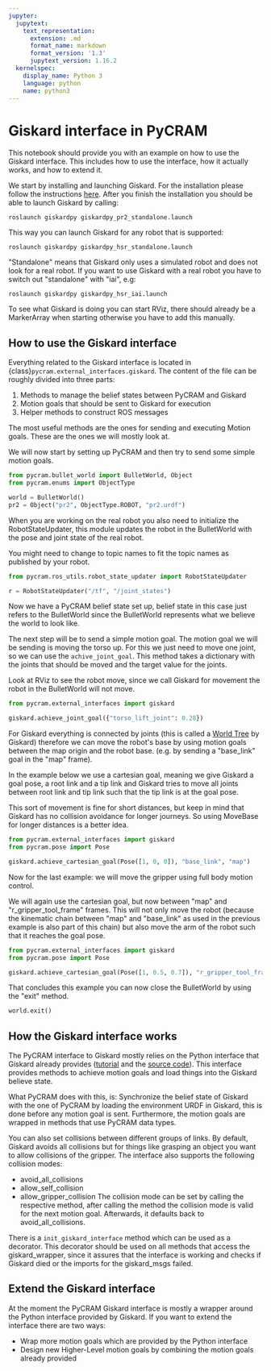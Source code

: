 ```yaml
---
jupyter:
  jupytext:
    text_representation:
      extension: .md
      format_name: markdown
      format_version: '1.3'
      jupytext_version: 1.16.2
  kernelspec:
    display_name: Python 3
    language: python
    name: python3
---
```


# Giskard interface in PyCRAM

This notebook should provide you with an example on how to use the Giskard interface. This includes how to use the
interface, how it actually works, and how to extend it.

We start by installing and launching Giskard. For the installation please follow the
instructions [here](https://github.com/SemRoCo/giskardpy).
After you finish the installation you should be able to launch Giskard by calling:

```
roslaunch giskardpy giskardpy_pr2_standalone.launch
```

This way you can launch Giskard for any robot that is supported:

```
roslaunch giskardpy giskardpy_hsr_standalone.launch
```

"Standalone" means that Giskard only uses a simulated robot and does not look for a real robot. If you want to use
Giskard with a real robot you have to switch out "standalone" with "iai", e.g:

```
roslaunch giskardpy giskardpy_hsr_iai.launch
```

To see what Giskard is doing you can start RViz, there should already be a MarkerArray when starting otherwise you have
to add this manually.

## How to use the Giskard interface

Everything related to the Giskard interface is located in {class}`pycram.external_interfaces.giskard`.
The content of the file can be roughly divided into three parts:
1. Methods to manage the belief states between PyCRAM and Giskard
2. Motion goals that should be sent to Giskard for execution
3. Helper methods to construct ROS messages

The most useful methods are the ones for sending and executing Motion goals. These are the ones we will mostly look at.

We will now start by setting up PyCRAM and then try to send some simple motion goals.

```python
from pycram.bullet_world import BulletWorld, Object
from pycram.enums import ObjectType

world = BulletWorld()
pr2 = Object("pr2", ObjectType.ROBOT, "pr2.urdf")
```

When you are working on the real robot you also need to initialize the RobotStateUpdater, this module updates the robot
in the BulletWorld with the pose and joint state of the real robot.

You might need to change to topic names to fit the topic names as published by your robot.

```python
from pycram.ros_utils.robot_state_updater import RobotStateUpdater

r = RobotStateUpdater("/tf", "/joint_states")
```

Now we have a PyCRAM belief state set up, belief state in this case just refers to the BulletWorld since the BulletWorld
represents what we believe the world to look like.

The next step will be to send a simple motion goal. The motion goal we will be sending is moving the torso up. For this
we just need to move one joint, so we can use the ```achive_joint_goal```. This method takes a dictionary with the
joints that should be moved and the target value for the joints.

Look at RViz to see the robot move, since we call Giskard for movement the robot in the BulletWorld will not move.

```python
from pycram.external_interfaces import giskard

giskard.achieve_joint_goal({"torso_lift_joint": 0.28})
```

For Giskard everything is connected by joints (this is called
a [World Tree](https://github.com/SemRoCo/giskardpy/wiki/World-Tree) by Giskard) therefore we can move the robot's base
by using motion goals between the map origin and the robot base. (e.g. by sending a "base_link" goal in the "map"
frame).

In the example below we use a cartesian goal, meaning we give Giskard a goal pose, a root link and a tip link and
Giskard tries to move all joints between root link and tip link such that the tip link is at the goal pose.

This sort of movement is fine for short distances, but keep in mind that Giskard has no collision avoidance for longer
journeys. So using MoveBase for longer distances is a better idea.

```python
from pycram.external_interfaces import giskard
from pycram.pose import Pose

giskard.achieve_cartesian_goal(Pose([1, 0, 0]), "base_link", "map")
```

Now for the last example: we will move the gripper using full body motion control.

We will again use the cartesian goal, but now between "map" and "r_gripper_tool_frame" frames. This will not only move
the robot (because the kinematic chain between "map" and "base_link" as used in the previous example is also part of
this chain) but also move the arm of the robot such that it reaches the goal pose.

```python
from pycram.external_interfaces import giskard
from pycram.pose import Pose

giskard.achieve_cartesian_goal(Pose([1, 0.5, 0.7]), "r_gripper_tool_frame", "map")
```

That concludes this example you can now close the BulletWorld by using the "exit" method.

```python
world.exit()
```

## How the Giskard interface works

The PyCRAM interface to Giskard mostly relies on the Python interface that Giskard already
provides ([tutorial](https://github.com/SemRoCo/giskardpy/wiki/Python-Interface) and
the [source code](https://github.com/SemRoCo/giskardpy/blob/master/src/giskardpy/python_interface.py)). This interface
provides methods to achieve motion goals and load things into the Giskard believe state.

What PyCRAM does with this, is: Synchronize the belief state of Giskard with the one of PyCRAM by loading the
environment URDF in Giskard, this is done before any motion goal is sent. Furthermore, the motion goals are wrapped in
methods that use PyCRAM data types.

You can also set collisions between different groups of links. By default, Giskard avoids all collisions but for things
like grasping an object you want to allow collisions of the gripper. The interface also supports the following collision
modes:
* avoid_all_collisions
* allow_self_collision
* allow_gripper_collision
The collision mode can be set by calling the respective method, after calling the method the collision mode is valid for
the next motion goal. Afterwards, it defaults back to avoid_all_collisions.

There is a ```init_giskard_interface``` method which can be used as a decorator. This decorator should be used on all
methods that access the giskard_wrapper, since it assures that the interface is working and checks if Giskard died or
the imports for the giskard_msgs failed.

## Extend the Giskard interface

At the moment the PyCRAM Giskard interface is mostly a wrapper around the Python interface provided by Giskard. If you
want to extend the interface there are two ways:

* Wrap more motion goals which are provided by the Python interface
* Design new Higher-Level motion goals by combining the motion goals already provided
